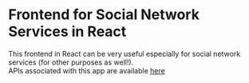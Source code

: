 # Frontend for Social Network Services in React

This frontend in React can be very useful especially for social network services (for other purposes as well!).
<br/>
APIs associated with this app are available [here](https://github.com/hbjORbj/sns-node-api) 

